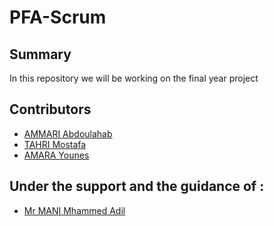 # PFA-Scrum

## Summary

In this repository we will be working on the final year project

## Contributors

- [AMMARI Abdoulahab](https://github.com/AbdelAm)
- [TAHRI Mostafa](https://github.com/mostafatahri)
- [AMARA Younes](https://github.com/sintoss)

## Under the support and the guidance of :

- [Mr MANI Mhammed Adil](https://github.com/MANIMED)
